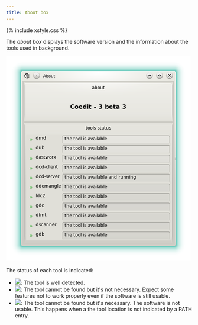 ```yaml
---
title: About box
---
```


{% include xstyle.css %}

The _about box_ displays the software version and the information about the tools used in background.

![](img/about.png)

The status of each tool is indicated:

- <img src="{%include icurl%}bullet/bullet_green.png" class="tlbric"/>: The tool is well detected.
- <img src="{%include icurl%}bullet/bullet_yellow.png" class="tlbric"/>: The tool cannot be found but it's not necessary. Expect some features not to work properly even if the software is still usable.
- <img src="{%include icurl%}bullet/bullet_red.png" class="tlbric"/>: The tool cannot be found but it's necessary. The software is not usable. This happens when a the tool location is not indicated by a PATH entry.





